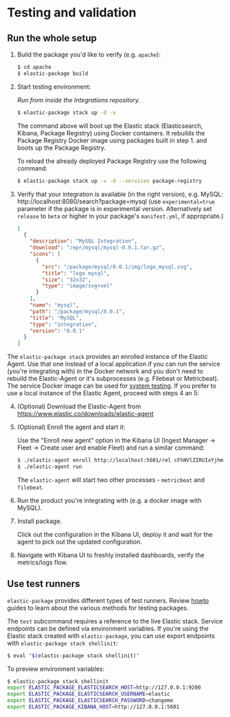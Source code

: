 # Testing and validation

## Run the whole setup

1. Build the package you'd like to verify (e.g. `apache`):
   ```bash
   $ cd apache
   $ elastic-package build
   ```

2. Start testing environment:

   _Run from inside the Integrations repository._

   ```bash
   $ elastic-package stack up -d -v
   ```

   The command above will boot up the Elastic stack (Elasticsearch, Kibana, Package Registry) using Docker containers.
   It rebuilds the Package Registry Docker image using packages built in step 1. and boots up the Package Registry.

   To reload the already deployed Package Registry use the following command:

   ```bash
   $ elastic-package stack up -v -d --services package-registry
   ```

3. Verify that your integration is available (in the right version), e.g. MySQL: http://localhost:8080/search?package=mysql (use
   `experimental=true` parameter if the package is in experimental version. Alternatively set `release` to `beta` or higher in your
   package's `manifest.yml`, if appropriate.)

    ```json
    [
      {
        "description": "MySQL Integration",
        "download": "/epr/mysql/mysql-0.0.1.tar.gz",
        "icons": [
          {
            "src": "/package/mysql/0.0.1/img/logo_mysql.svg",
            "title": "logo mysql",
            "size": "32x32",
            "type": "image/svg+xml"
          }
        ],
        "name": "mysql",
        "path": "/package/mysql/0.0.1",
        "title": "MySQL",
        "type": "integration",
        "version": "0.0.1"
      }
    ]
    ```

The `elastic-package stack` provides an enrolled instance of the Elastic Agent. Use that one instead of a local application
if you can run the service (you're integrating with) in the Docker network and you don't need to rebuild the Elastic-Agent
or it's subprocesses (e.g. Filebeat or Metricbeat). The service Docker image can be used for [system
testing](https://github.com/elastic/elastic-package/blob/master/docs/howto/system_testing.md). If you prefer to use a local
instance of the Elastic Agent, proceed with steps 4 an 5:

4. (Optional) Download the Elastic-Agent from https://www.elastic.co/downloads/elastic-agent

5. (Optional) Enroll the agent and start it:

   Use the "Enroll new agent" option in the Kibana UI (Ingest Manager -> Fleet -> Create user and enable Fleet) and run a similar command:

   ```bash
   $ ./elastic-agent enroll http://localhost:5601/rel cFhNVlZIRUIxYjhmbFhqNTBoS2o6OUhMWkF4SFJRZmFNZTh3QmtvR1cxZw==
   $ ./elastic-agent run
   ```

   The `elastic-agent` will start two other processes - `metricbeat` and `filebeat`.

6. Run the product you're integrating with (e.g. a docker image with MySQL).

7. Install package.

    Click out the configuration in the Kibana UI, deploy it and wait for the agent to pick out the updated configuration.

8. Navigate with Kibana UI to freshly installed dashboards, verify the metrics/logs flow.

## Use test runners

`elastic-package` provides different types of test runners. Review [howto](https://github.com/elastic/elastic-package/tree/master/docs/howto) guides
to learn about the various methods for testing packages.

The `test` subcommand requires a reference to the live Elastic stack. Service endpoints can be defined via environment variables.
If you're using the Elastic stack created with `elastic-package`, you can use export endpoints with `elastic-package stack shellinit`:

```bash
$ eval "$(elastic-package stack shellinit)"
```

To preview environment variables:

```bash
$ elastic-package stack shellinit
export ELASTIC_PACKAGE_ELASTICSEARCH_HOST=http://127.0.0.1:9200
export ELASTIC_PACKAGE_ELASTICSEARCH_USERNAME=elastic
export ELASTIC_PACKAGE_ELASTICSEARCH_PASSWORD=changeme
export ELASTIC_PACKAGE_KIBANA_HOST=http://127.0.0.1:5601
```